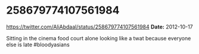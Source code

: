 # 258679774107561984
https://twitter.com/AliAbdaal/status/258679774107561984
**Date:** 2012-10-17

Sitting in the cinema food court alone looking like a twat because everyone else is late #bloodyasians
